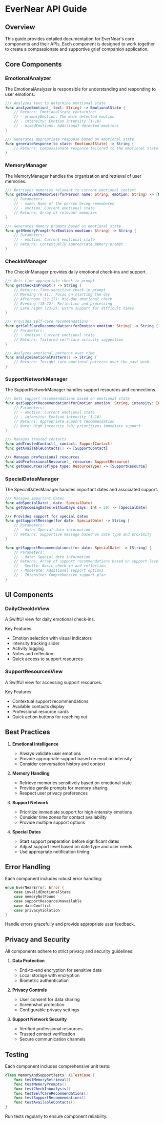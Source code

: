 # EverNear API Guide

## Overview

This guide provides detailed documentation for EverNear's core components and their APIs. Each component is designed to work together to create a compassionate and supportive grief companion application.

## Core Components

### EmotionalAnalyzer

The EmotionalAnalyzer is responsible for understanding and responding to user emotions.

```swift
/// Analyzes text to determine emotional state
func analyzeEmotion(_ text: String) -> EmotionalState {
    // Returns: EmotionalState containing:
    // - primaryEmotion: The main detected emotion
    // - intensity: Emotion intensity (1-10)
    // - mixedEmotions: Additional detected emotions
}

/// Generates appropriate response based on emotional state
func generateResponse(to state: EmotionalState) -> String {
    // Returns: Compassionate response tailored to the emotional state
}
```

### MemoryManager

The MemoryManager handles the organization and retrieval of user memories.

```swift
/// Retrieves memories relevant to current emotional context
func getRelevantMemories(forPerson name: String, emotion: String) -> [Memory] {
    // Parameters:
    // - name: Name of the person being remembered
    // - emotion: Current emotional state
    // Returns: Array of relevant memories
}

/// Generates memory prompts based on emotional state
func getMemoryPrompt(forEmotion emotion: String) -> String {
    // Parameters:
    // - emotion: Current emotional state
    // Returns: Contextually appropriate memory prompt
}
```

### CheckInManager

The CheckInManager provides daily emotional check-ins and support.

```swift
/// Gets time-appropriate check-in prompt
func getCheckInPrompt() -> String {
    // Returns: Time-sensitive check-in prompt
    // Morning (6-11): Focus on starting the day
    // Afternoon (12-17): Mid-day emotional check
    // Evening (18-22): Reflection and processing
    // Late night (23-5): Extra support for difficult times
}

/// Provides self-care recommendations
func getSelfCareRecommendation(forEmotion emotion: String) -> String {
    // Parameters:
    // - emotion: Current emotional state
    // Returns: Tailored self-care activity suggestion
}

/// Analyzes emotional patterns over time
func analyzeEmotionalPattern() -> String {
    // Returns: Insight into emotional patterns over the past week
}
```

### SupportNetworkManager

The SupportNetworkManager handles support resources and connections.

```swift
/// Gets support recommendations based on emotional state
func getSupportRecommendation(forEmotion emotion: String, intensity: Int) -> String {
    // Parameters:
    // - emotion: Current emotional state
    // - intensity: Emotion intensity (1-10)
    // Returns: Appropriate support recommendation
    // Note: High intensity (>8) prioritizes immediate support
}

/// Manages trusted contacts
func addTrustedContact(_ contact: SupportContact)
func getAvailableContacts() -> [SupportContact]

/// Manages professional resources
func addProfessionalResource(_ resource: SupportResource)
func getResources(ofType type: ResourceType) -> [SupportResource]
```

### SpecialDatesManager

The SpecialDatesManager handles important dates and associated support.

```swift
/// Manages important dates
func addSpecialDate(_ date: SpecialDate)
func getUpcomingDates(withinDays days: Int = 30) -> [SpecialDate]

/// Provides support for special dates
func getSupportMessage(for date: SpecialDate) -> String {
    // Parameters:
    // - date: Special date information
    // Returns: Supportive message based on date type and proximity
}

func getSupportRecommendations(for date: SpecialDate) -> [String] {
    // Parameters:
    // - date: Special date information
    // Returns: Array of support recommendations based on support level
    // - Gentle: Basic check-in and reflection
    // - Moderate: Additional support options
    // - Intensive: Comprehensive support plan
}
```

## UI Components

### DailyCheckInView

A SwiftUI view for daily emotional check-ins.

Key Features:
- Emotion selection with visual indicators
- Intensity tracking slider
- Activity logging
- Notes and reflection
- Quick access to support resources

### SupportResourcesView

A SwiftUI view for accessing support resources.

Key Features:
- Contextual support recommendations
- Available contacts display
- Professional resource cards
- Quick action buttons for reaching out

## Best Practices

1. **Emotional Intelligence**
   - Always validate user emotions
   - Provide appropriate support based on emotion intensity
   - Consider conversation history and context

2. **Memory Handling**
   - Retrieve memories sensitively based on emotional state
   - Provide gentle prompts for memory sharing
   - Respect user privacy preferences

3. **Support Network**
   - Prioritize immediate support for high-intensity emotions
   - Consider time zones for contact availability
   - Provide multiple support options

4. **Special Dates**
   - Start support preparation before significant dates
   - Adjust support level based on date type and user needs
   - Use appropriate notification timing

## Error Handling

Each component includes robust error handling:

```swift
enum EverNearError: Error {
    case invalidEmotionalState
    case memoryNotFound
    case supportResourceUnavailable
    case dateConflict
    case privacyViolation
}
```

Handle errors gracefully and provide appropriate user feedback.

## Privacy and Security

All components adhere to strict privacy and security guidelines:

1. **Data Protection**
   - End-to-end encryption for sensitive data
   - Local storage with encryption
   - Biometric authentication

2. **Privacy Controls**
   - User consent for data sharing
   - Screenshot protection
   - Configurable privacy settings

3. **Support Network Security**
   - Verified professional resources
   - Trusted contact verification
   - Secure communication channels

## Testing

Each component includes comprehensive unit tests:

```swift
class MemoryAndSupportTests: XCTestCase {
    func testMemoryRetrieval()
    func testMemoryPrompts()
    func testCheckInAnalysis()
    func testSelfCareRecommendations()
    func testSupportRecommendations()
    func testAvailableContacts()
}
```

Run tests regularly to ensure component reliability.
